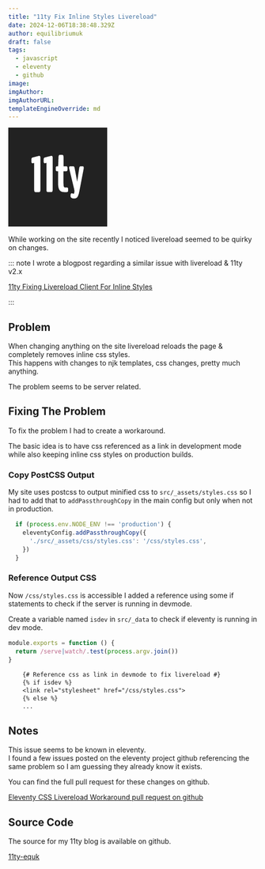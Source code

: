 ```yaml
---
title: "11ty Fix Inline Styles Livereload"
date: 2024-12-06T18:38:48.329Z
author: equilibriumuk
draft: false
tags:
  - javascript
  - eleventy
  - github
image:
imgAuthor:
imgAuthorURL:
templateEngineOverride: md
---
```


![11ty logo](../_media/images/11ty-200.png)

While working on the site recently I noticed livereload seemed to be quirky on changes.

::: note
I wrote a blogpost regarding a similar issue with livereload & 11ty v2.x

<p><i class="fa fa-link"></i> <a href="/2023/06/21/11ty-fixing-livereload-client-for-inline-styles/" target="_blank" rel="noopener noreferrer">11ty Fixing Livereload Client For Inline Styles</a></p>
:::

## Problem

When changing anything on the site livereload reloads the page & completely removes inline css styles.<br/>
This happens with changes to njk templates, css changes, pretty much anything.

The problem seems to be server related.

## Fixing The Problem

To fix the problem I had to create a workaround.

The basic idea is to have css referenced as a link in development mode while also keeping inline css styles on production builds.

### Copy PostCSS Output

My site uses postcss to output minified css to `src/_assets/styles.css` so I had to add that to `addPassthroughCopy` in the main config but only when not in production.

```js
  if (process.env.NODE_ENV !== 'production') {
    eleventyConfig.addPassthroughCopy({
      './src/_assets/css/styles.css': '/css/styles.css',
    })
  }
```

### Reference Output CSS

Now `/css/styles.css` is accessible I added a reference using some if statements to check if the server is running in devmode.

Create a variable named `isdev` in `src/_data` to check if eleventy is running in dev mode.

```js
module.exports = function () {
  return /serve|watch/.test(process.argv.join())
}
```

```njk
    {# Reference css as link in devmode to fix livereload #}
    {% if isdev %}
    <link rel="stylesheet" href="/css/styles.css">
    {% else %}
    ...
```

## Notes

This issue seems to be known in eleventy.<br/>
I found a few issues posted on the eleventy project github referencing the same problem so I am guessing they already know it exists.

You can find the full pull request for these changes on github.

<i class="fa fa-code-fork git-fork"></i> <a href="https://github.com/equk/11ty-equk/pull/14" target="_blank" rel="noopener noreferrer">Eleventy CSS Livereload Workaround pull request on github</a>

## Source Code

The source for my 11ty blog is available on github.

<a class="github" href="https://github.com/equk/11ty-equk" aria-label="View on GitHub" target="_blank" rel="noopener noreferrer"><i class="fa fa-github"></i> 11ty-equk</a>
